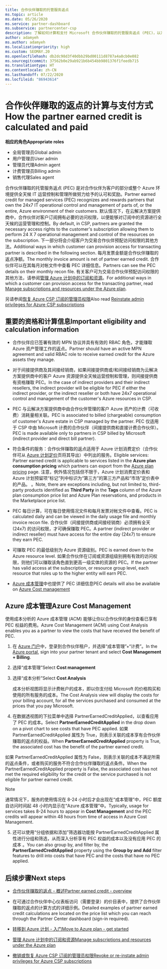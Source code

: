 ```yaml
---
title: 合作伙伴赚取的托管服务返点
ms.topic: article
ms.date: 05/26/2020
ms.service: partner-dashboard
ms.subservice: partnercenter-csp
description: 了解如何计算和支付 Microsoft 合作伙伴赚取的托管服务返点 (PEC)，以及如何确保你有资格赚取它们。
author: adamyeh
ms.author: adamyeh
ms.localizationpriority: high
ms.custom: SEOMAY.20
ms.openlocfilehash: db2dc98d3f40dbb29bd00111d8787a4a8cb0e082
ms.sourcegitcommit: 37562b0e29ab921b6b454bb9801376f1feedb715
ms.translationtype: HT
ms.contentlocale: zh-CN
ms.lasthandoff: 07/22/2020
ms.locfileid: "86943614"
---
```

# <a name="how-the-partner-earned-credit-is-calculated-and-paid"></a><span data-ttu-id="7b5f3-103">合作伙伴赚取的返点的计算与支付方式</span><span class="sxs-lookup"><span data-stu-id="7b5f3-103">How the partner earned credit is calculated and paid</span></span>

<span data-ttu-id="7b5f3-104">**相应的角色**</span><span class="sxs-lookup"><span data-stu-id="7b5f3-104">**Appropriate roles**</span></span>

- <span data-ttu-id="7b5f3-105">全局管理员</span><span class="sxs-lookup"><span data-stu-id="7b5f3-105">Global admin</span></span>
- <span data-ttu-id="7b5f3-106">用户管理员</span><span class="sxs-lookup"><span data-stu-id="7b5f3-106">User admin</span></span>
- <span data-ttu-id="7b5f3-107">管理员代理</span><span class="sxs-lookup"><span data-stu-id="7b5f3-107">Admin agent</span></span>
- <span data-ttu-id="7b5f3-108">计费管理员</span><span class="sxs-lookup"><span data-stu-id="7b5f3-108">Billing admin</span></span>
- <span data-ttu-id="7b5f3-109">销售代理</span><span class="sxs-lookup"><span data-stu-id="7b5f3-109">Sales agent</span></span>

<span data-ttu-id="7b5f3-110">合作伙伴赚取的托管服务返点 (PEC) 是对合作伙伴为客户的部分或整个 Azure 环境提供全天候 IT 运营控制和管理所做努力给予的认可和奖励。</span><span class="sxs-lookup"><span data-stu-id="7b5f3-110">Partner earned credit for managed services (PEC) recognizes and rewards partners that own the 24x7 IT operational control and management of parts of, or the entire, Azure environment of their customers.</span></span> <span data-ttu-id="7b5f3-111">默认情况下，在云解决方案提供商中，合作伙伴对客户订阅拥有必要的访问权限，以便能够对订阅中的资源进行全天候的运营管理和控制。</span><span class="sxs-lookup"><span data-stu-id="7b5f3-111">By default, in CSP, partners are granted the necessary access rights to the customer's subscription allowing them to perform 24 X 7 operational management and control of the resources on the subscription.</span></span> <span data-ttu-id="7b5f3-112">下一部分将会介绍客户为交易合作伙伴预配访问权限的其他方法。</span><span class="sxs-lookup"><span data-stu-id="7b5f3-112">Additional ways in which customer can provision access for transacting partner is described in the following section.</span></span> <span data-ttu-id="7b5f3-113">每月发票金额是合作伙伴赚取的返点净额。</span><span class="sxs-lookup"><span data-stu-id="7b5f3-113">The monthly invoice amount is net of partner earned credit.</span></span> <span data-ttu-id="7b5f3-114">合作伙伴可以在其每月对帐文件中查看 PEC 详细信息。</span><span class="sxs-lookup"><span data-stu-id="7b5f3-114">Partners can see the PEC details on their monthly recon file.</span></span> <span data-ttu-id="7b5f3-115">有关客户可为交易合作伙伴预配访问权限的其他方法，请参阅[管理 Azure 计划中的订阅和资源](azure-plan-manage.md)。</span><span class="sxs-lookup"><span data-stu-id="7b5f3-115">For additional ways in which a customer can provision access for the transacting partner, read [Manage subscriptions and resources under the Azure plan](azure-plan-manage.md).</span></span>

<span data-ttu-id="7b5f3-116">另请参阅[恢复 Azure CSP 订阅的管理员权限](revoke-reinstate-csp.md)</span><span class="sxs-lookup"><span data-stu-id="7b5f3-116">Also read [Reinstate admin privileges for Azure CSP subscriptions](revoke-reinstate-csp.md)</span></span>

## <a name="important-eligibility-and-calculation-information"></a><span data-ttu-id="7b5f3-117">重要的资格和计算信息</span><span class="sxs-lookup"><span data-stu-id="7b5f3-117">Important eligibility and calculation information</span></span>

- <span data-ttu-id="7b5f3-118">合作伙伴应已签署有效的 MPN 协议并具有有效的 RBAC 角色，才能赚取 Azure 资产管理工作的返点。</span><span class="sxs-lookup"><span data-stu-id="7b5f3-118">Partner should have an active MPN agreement and valid RBAC role to receive earned credit for the Azure assets they manage.</span></span> 

- <span data-ttu-id="7b5f3-119">对于间接提供商及其间接经销商，如果间接提供商或/和间接经销商为云解决方案提供商中的客户 Azure 资源提供全天候运营控制和管理，则间接提供商有资格赚取 PEC。</span><span class="sxs-lookup"><span data-stu-id="7b5f3-119">In the case of indirect providers and their indirect resellers, the indirect provider will be eligible for PEC if either the indirect provider, or the indirect reseller or both have 24x7 operational control and management of the customer's Azure resources in CSP.</span></span>

- <span data-ttu-id="7b5f3-120">PEC 与云解决方案提供商中由合作伙伴管理的客户 Azure 资产的计费（可收费）消耗量相关联。</span><span class="sxs-lookup"><span data-stu-id="7b5f3-120">PEC is associated to billed (chargeable) consumption of customer's Azure estate in CSP managed by the partner.</span></span> <span data-ttu-id="7b5f3-121">PEC 仅适用于 CSP 中由 Microsoft 计费的合作伙伴（间接提供商和直接计费合作伙伴）。</span><span class="sxs-lookup"><span data-stu-id="7b5f3-121">PEC is made available only to partners in CSP billed by Microsoft (indirect provider and direct bill partner).</span></span> 

- <span data-ttu-id="7b5f3-122">符合条件的服务：合作伙伴赚取的返点适用于 Azure 计划消费定价（合作伙伴可从 [Azure 计划定价](https://partner.microsoft.com/commerce/sales)页将其导出）中列出的服务。</span><span class="sxs-lookup"><span data-stu-id="7b5f3-122">Eligible services: Partner earned credit is applicable to services listed in the **Azure plan consumption pricing** which partners can export from the [Azure plan pricing](https://partner.microsoft.com/commerce/sales) page.</span></span> <span data-ttu-id="7b5f3-123">注意，例外情况包括但不限于，Azure 计划消费定价表和 Azure 计划预留项“标记”列中标识为“第三方”的第三方产品和“市场”定价表中的产品。 。</span><span class="sxs-lookup"><span data-stu-id="7b5f3-123">Note, there are exceptions including, but not limited to, third-party products identified as **Third Party** in  the **Tags** column of the Azure plan consumption price list and Azure Plan reservations, and products in the Marketplace price list.</span></span>

- <span data-ttu-id="7b5f3-124">PEC 每日计算，可在每日使用情况文件和每月发票对帐文件中查看。</span><span class="sxs-lookup"><span data-stu-id="7b5f3-124">PEC is calculated daily and can be viewed in the daily usage file and monthly invoice recon file.</span></span> <span data-ttu-id="7b5f3-125">合作伙伴（间接提供商或间接经销商）必须拥有全天 (24x7) 的访问权限，才可确保赚取 PEC。</span><span class="sxs-lookup"><span data-stu-id="7b5f3-125">A partner (indirect provider or indirect reseller) must have access for the entire day (24x7) to ensure they earn PEC.</span></span>  

- <span data-ttu-id="7b5f3-126">可赚取 PEC 的最低级别为 Azure 资源级别。</span><span class="sxs-lookup"><span data-stu-id="7b5f3-126">PEC is earned down to the Azure resource level.</span></span> <span data-ttu-id="7b5f3-127">如果合作伙伴在订阅或资源组级别拥有有效的访问权限，则他们可以赚取该角色直到更高一级实体的资源的 PEC。</span><span class="sxs-lookup"><span data-stu-id="7b5f3-127">If the partner has valid access at the subscription, or resource group level, each resource that roles up to the higher entity will earn PEC.</span></span>  

- <span data-ttu-id="7b5f3-128">[Azure 成本管理](https://go.microsoft.com/fwlink/?linkid=2106482)中也提供了 PEC 详细信息</span><span class="sxs-lookup"><span data-stu-id="7b5f3-128">PEC details will also be available on [Azure Cost management](https://go.microsoft.com/fwlink/?linkid=2106482)</span></span>

## <a name="azure-cost-management"></a><span data-ttu-id="7b5f3-129">Azure 成本管理</span><span class="sxs-lookup"><span data-stu-id="7b5f3-129">Azure Cost Management</span></span>

<span data-ttu-id="7b5f3-130">使用成本分析的 Azure 成本管理 (ACM) 能够让你以合作伙伴的身份查看已享有 PEC 权益的费用。</span><span class="sxs-lookup"><span data-stu-id="7b5f3-130">Azure Cost Management (ACM) using Cost Analysis enables you as a partner to view the costs that have received the benefit of PEC.</span></span>  

1. <span data-ttu-id="7b5f3-131">在 [Azure 门户](https://portal.azure.com)中，登录到合作伙伴租户，并选择“成本管理”+“计费”。</span><span class="sxs-lookup"><span data-stu-id="7b5f3-131">In the [Azure portal](https://portal.azure.com), sign into your partner tenant and select **Cost Management + Billing**.</span></span>

2. <span data-ttu-id="7b5f3-132">选择“成本管理”</span><span class="sxs-lookup"><span data-stu-id="7b5f3-132">Select **Cost management**</span></span>

3. <span data-ttu-id="7b5f3-133">选择“成本分析”</span><span class="sxs-lookup"><span data-stu-id="7b5f3-133">Select **Cost Analysis**</span></span>

   <span data-ttu-id="7b5f3-134">成本分析视图将显示计费帐户的成本，即以你支付给 Microsoft 的价格购买和使用的所有服务的成本。</span><span class="sxs-lookup"><span data-stu-id="7b5f3-134">The Cost Analysis view will display the costs for your billing account, for all the services purchased and consumed at the prices that you pay Microsoft.</span></span>

4. <span data-ttu-id="7b5f3-135">在数据透视图的下拉菜单中选择 PartnerEarnedCreditApplied，以查看应用了 PEC 的成本。</span><span class="sxs-lookup"><span data-stu-id="7b5f3-135">Select **PartnerEarnedCreditApplied** in the drop down on a pivot chart to see costs that have PEC applied.</span></span> <span data-ttu-id="7b5f3-136">如果 PartnerEarnedCreditApplied 属性为 True，则表示关联的成本享有合作伙伴赚取的返点的权益。</span><span class="sxs-lookup"><span data-stu-id="7b5f3-136">When **PartnerEarnedCreditApplied** property is True, the associated cost has the benefit of the partner earned credit.</span></span> 

<span data-ttu-id="7b5f3-137">如果 PartnerEarnedCreditApplied 属性为 False，则表示关联的成本不满足所需的返点条件，或者购买的服务不符合合作伙伴赚取的返点条件。</span><span class="sxs-lookup"><span data-stu-id="7b5f3-137">When the PartnerEarnedCreditApplied property is False, the associated cost has not met the required eligibility for the credit or the service purchased is not eligible for partner earned credit.</span></span>

>[!NOTE] 
><span data-ttu-id="7b5f3-138">通常情况下，服务的使用情况在 8-24 小时后才会出现在“成本管理”中，PEC 额度自访问时间起 48 小时内显示在“Azure 成本管理”中。</span><span class="sxs-lookup"><span data-stu-id="7b5f3-138">Typically, usage for services takes 8-24 hours to appear in **Cost Management** and the PEC credits will appear within 48 hours from time of access in Azure Cost Management.</span></span>

5. <span data-ttu-id="7b5f3-139">还可以使用“分组依据和添加”筛选器功能按 PartnerEarnedCreditApplied 属性进行分组和筛选，从而深入分析享有 PEC 权益的成本以及没有应用 PEC 的成本 。</span><span class="sxs-lookup"><span data-stu-id="7b5f3-139">You can also group by, and filter by, the **PartnerEarnedCreditApplied** property using the **Group by and Add** filter features to drill into costs that have PEC and the costs that have no PEC applied.</span></span>

## <a name="next-steps"></a><span data-ttu-id="7b5f3-140">后续步骤</span><span class="sxs-lookup"><span data-stu-id="7b5f3-140">Next steps</span></span>

- [<span data-ttu-id="7b5f3-141">合作伙伴赚取的返点 - 概述</span><span class="sxs-lookup"><span data-stu-id="7b5f3-141">Partner earned credit - overview</span></span>](partner-earned-credit.md)

- <span data-ttu-id="7b5f3-142">在可通过合作伙伴中心仪表板访问（需要登录）的价目表中，提供了合作伙伴赚取的返点的计算方式的详细示例。</span><span class="sxs-lookup"><span data-stu-id="7b5f3-142">Detailed examples of partner earned credit calculations are located on the price list which you can reach through the Partner Center dashboard (sign-in required).</span></span>

- [<span data-ttu-id="7b5f3-143">转移到 Azure 计划 - 入门</span><span class="sxs-lookup"><span data-stu-id="7b5f3-143">Move to Azure plan - get started</span></span>](azure-plan-get-started.md)

- [<span data-ttu-id="7b5f3-144">管理 Azure 计划中的订阅和资源</span><span class="sxs-lookup"><span data-stu-id="7b5f3-144">Manage subscriptions and resources under the Azure plan</span></span>](azure-plan-manage.md)

- [<span data-ttu-id="7b5f3-145">撤销或恢复 Azure CSP 订阅的管理员权限</span><span class="sxs-lookup"><span data-stu-id="7b5f3-145">Revoke or re-instate admin privileges for Azure CSP subscriptions  </span></span>](revoke-reinstate-csp.md)

